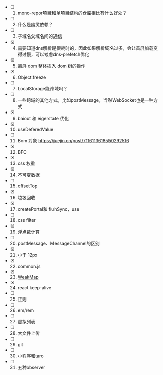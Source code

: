 - [ ] 1. mono-repor项目和单项目结构的仓库相比有什么好处？
- [ ] 2. 什么是幽灵依赖？
- [ ] 3. 子域名父域名间的通信
- [x] 4. 需要知道dns解析是很耗时的，因此如果解析域名过多，会让首屏加载变得过慢，可以考虑dns-prefetch优化
- [x] 5. 离屏 dom 整体插入 dom 树的操作
- [x] 6. Object.freeze
- [ ] 7. LocalStorage能跨域吗？
- [ ] 8. 一些跨域的其他方式，比如postMessage，当然WebSocket也是一种方式
- [x] 9. baiout 和 eigerstate 优化
- [x] 10. useDeferedValue
- [ ] 11. Bom 对象 https://juejin.cn/post/7116113618550292516
- [x] 12. BFC
- [x] 13. css 权重
- [x] 14. 不可变数据
- [ ] 15. offsetTop
- [x] 16. 垃圾回收
- [x] 17. createPortal和 fluhSync，use
- [ ] 18. css filter
- [x] 19. 浮点数计算
- [ ] 20. postMessage、MessageChannel的区别
- [x] 21. 小于 12px
- [x] 22. common.js
- [x] 23. [WeakMap](https://juejin.cn/post/7271643757640073216)
- [x] 24. react keep-alive
- [ ] 25. 正则 
- [ ] 26. em/rem
- [ ] 27. 虚拟列表
- [ ] 28. 大文件上传
- [ ] 29. git
- [ ] 30. 小程序和taro
- [ ] 31. 五种observer